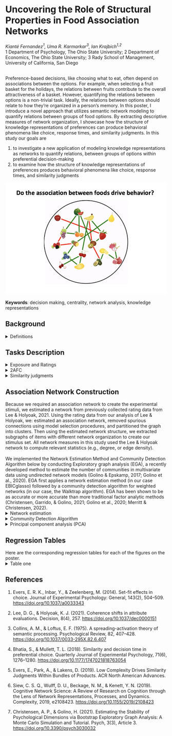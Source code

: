 <h1>Uncovering the Role of Structural Properties in Food Association Networks</h1>
<em>Kianté Fernandez<sup>1</sup>, Uma R. Karmarkar<sup>3</sup>, Ian Krajbich<sup>1,2</sup></em></br>1 Department of Psychology, The Ohio State University; 2 Department of Economics, The Ohio State University; 3 Rady School of Management, University of California, San Diego </br> </br>

Preference-based decisions, like choosing what to eat, often depend on associations between the options. For example, when selecting a fruit basket for the holidays, the relations between fruits contribute to the overall attractiveness of a basket. However, quantifying the relations between options is a non-trivial task. Ideally, the relations between options should relate to how they’re organized in a person’s memory. In this poster, I introduce a novel approach that utilizes semantic network modeling to quantify relations between groups of food options. By extracting descriptive measures of network organization, I showcase how the structure of knowledge representations of preferences can produce behavioral phenomena like choice, response times, and similarity judgments. In this study our goals are </br>

1. to investigate a new application of modeling knowledge representations as networks to quantify relations, between groups of options within preferential decision-making </br>
2. to examine how the structure of knowledge representations of preferences produces behavioral phenomena like choice, response times, and similarity judgments </br>

<img src="food_network_icon.png" alt="food association network" title="knowledge representation of liking preferences">

<b>Keywords</b>: decision making, centrality, network analysis, knowledge representations

<h2>Background</h2>
<details>
  <summary>Definitions</summary>
   
  **Centrality**</br>
    By constructing a network representation, we are developing a measurement instrument to subsequently investigate its structure. Network modeling approaches allows us to examine different properties of nodes and edges, most commonly focusing on quantifying the “importance” of a node in the graph representation via centrality measures (Borgatti, 2005). That is, the centrality of nodes within a network can be used to inspect the structural importance of different nodes. Prior work suggests that network structure explains a range of behavioral phenomena like language processing (Vitevitch et al., 2014) and creative problem solving (Kenett et al., 2014), as well as in clinical settings like autism spectrum disorder (Kenett et al., 2016) and major depressive disorder (Boschloo et al., 2016). Node centrality, in particular, has been shown to influence decision-making (Dalege, Borsboom, van Harreveld, Waldorp, & van der Maas, 2017).

  **Subgraph**</br>
    We also interested in characterizing how sets of food items are related to one another. Thus, we need to select groups of food items from our larger food association network. More specifically in graph theory terms we are creating induced subgraphs of our association network. Let's say we have a graph $G=(V,E)$, where $V$ is the set of nodes, and $E$ denotes the edges between them. An induced subgraph of $G$ is any graph $S=(V^{*},E^{*})$ such that $V^{*} \subseteq V$ $V$ and $E^{*} \subseteq E$ that also satisfies the additional constraint that the subgraph of $G$ induced by $S$ is a graph that has $S$ as its set of nodes and all the edges of $G$ that have both endpoints in $S$. In words, we are creating sets of induced subgraphs that are formed from a subset of the food items of the food association network while retaining and all of the edges connecting pairs of food items in that subset.
</details>

<h2>Tasks Description</h2>

<details>
    <summary>Exposure and Ratings</summary>
    Participants first passively observed images of 60 individual snack foods. Each food was presented for 750 ms. Then, for each individual snack food, participants were asked to rate how much they would like to eat this food right now. Participants used a mouse to rate their desire to consume each of the 60 snack foods on a scale. The scale appeared to participants to be continuous, and the data was captured in increments of 1 (ranging from 1 to 100). Participants were be told to make the rating on a scale from “Not at all” to a rating of “Very much!” indicating that they really would like to eat the food item right now. Participants were able to revise their rating as many times as they liked before finalizing it. Participants clicked the “continue” button to finalize their value rating response and proceed to the next screen. This process continued for all 60 items.
 </details>

 <details>
    <summary>2AFC</summary>
    Participants completed a binary choice task using the generated arrays of snack foods from the constructed food association network. In each trial, participants were presented with two arrays of food items, one array on each side of the screen, and were instructed to choose their preferred array of food items that they would most prefer to eat right now. Participants used the F key to choose the array of food items on the left side of the screen and the J key to choose the array of food items on the right side of the screen. Participants were instructed to make selections at their own pace. Each trial was designed so that the two arrays of food items differ in centrality. In addition, no pair of food item arrays were shown more than once. Each trial consisted of two arrays from the set of 100 presented in random order. Participants completed a total of 99 trials.
</details>

 <details>
    <summary>Similarity judgments</summary>
    In experiment two, after preforming the rating and choice task, for each of the 100 previously shown groups of items, subjects were asked to assess the preference similarity for each group of foods. For each group of items, subjects were asked to rate: if someone likes one of the foods, how likely is it that they also similarly like the other foods? Subjects were told to make the rating on a scale from “Not at all likely” to “Very likely”. Subjects used a mouse to rate each item on a scale. The scale appeared to be continuous, and the data was captured with integers ranging from 1 to 100.
</details>

<h2>Association Network Construction</h2>
    Because we required an association network to create the experimental stimuli, we estimated a network from previously collected rating data from Lee & Holyoak, 2021. Using the rating data from our analysis of Lee & Holyoak, we: estimated an association network, removed spurious connections using model selection procedures, and partitioned the graph into clusters. Then using the estimated network structure, we extracted subgraphs of items with different network organization to create our stimulus set. All network measures in this study used the Lee & Holyoak network to compute relevant statistics (e.g., degree, or edge density). </br></br>
    We implemented the Network Estimation Method and Community Detection Algorithm below by conducting Exploratory graph analysis (EGA), a recently developed method to estimate the number of communities in multivariate data using undirected network models (Golino & Epskamp, 2017; Golino et al., 2020). EGA first applies a network estimation method (in our case EBICglasso) followed by a community detection algorithm for weighted networks (in our case, the Walktrap algorithm). EGA has been shown to be as accurate or more accurate than more traditional factor analytic methods (Christensen, Garrido, & Golino, 2021; Golino et al., 2020; Merritt & Christensen, 2022).</br>

<details>
  <summary>Network estimation</summary>
</details>

<details>
  <summary>Community Detection Algorithm</summary>
</details>

<details>
  <summary>Principal component analysis (PCA)</summary>
    While a range of possible centrality measures is available, people likely do not track or utilize any exact measure of centrality per se but rather the variances reflected by centralities. Furthermore, as the number of centrality measures increases, interpreting each measure in isolation becomes challenging due to issues of multicollinearity and dimensionality. Principal component analysis (PCA) is a statistical technique that can help us understand the importance of any given node rather than relying solely on any single measure of centrality.</br></br>
    PCA linearly transforms input data into an equal number of linearly uncorrelated variables called Principal Components (PCs) that cumulatively account for an additional portion of the remaining data variance (Kambhatla et al., 1997). To reduce the dimensionality of the data, we consider the minimum set of largest PCs, i.e., the principal subspace, that accounts for at least some pre-defined variance threshold (usually in the range of 80%-95% of original data variance) for further analyses.</br></br>
    In our case, by transforming the data into a lower dimensional space, we can facilitate capturing higher-order notions of node importance. Thus, we conducted a PCA to decompose variances in the node metrics into components aligned with network measures. As PC 1 and PC 2 jointly account for more than 80% of the total variances in node parameters under consideration, the PCs act as our network statistic scores for our behavioral analysis. Using the PC scores, we assigned each food item two node importance scores and assessed the effect of node importance by PC 1 and 2 alone or by PCs 1 and 2 combined.</br>

</details>

<h2>Regression Tables</h2>
Here are the corresponding regression tables for each of the figures on the poster.</br>
<details>
    <summary>Table one</summary>
    <style type="text/css">
.tg  {border-collapse:collapse;border-spacing:0;}
.tg td{border-color:black;border-style:solid;border-width:1px;font-family:Arial, sans-serif;font-size:14px;
  overflow:hidden;padding:10px 5px;word-break:normal;}
.tg th{border-color:black;border-style:solid;border-width:1px;font-family:Arial, sans-serif;font-size:14px;
  font-weight:normal;overflow:hidden;padding:10px 5px;word-break:normal;}
.tg .tg-0lax{text-align:left;vertical-align:top}
</style>
<table class="tg">
<thead>
  <tr>
    <th class="tg-0lax">&nbsp;&nbsp;&nbsp;<br>&nbsp;&nbsp;&nbsp;</th>
    <th class="tg-0lax">&nbsp;&nbsp;&nbsp;<br><span style="font-weight:bold;color:white">Experiment one</span>&nbsp;&nbsp;&nbsp;</th>
    <th class="tg-0lax">&nbsp;&nbsp;&nbsp;<br><span style="font-weight:bold;color:white">Experiment two</span>&nbsp;&nbsp;&nbsp;</th>
  </tr>
</thead>
<tbody>
  <tr>
    <td class="tg-0lax">&nbsp;&nbsp;&nbsp;<br><span style="color:black">left&nbsp;&nbsp;&nbsp;liking rating</span>&nbsp;&nbsp;&nbsp;</td>
    <td class="tg-0lax">&nbsp;&nbsp;&nbsp;<br><span style="color:black">0.90***&nbsp;&nbsp;&nbsp;[0.69, 1.11]</span>&nbsp;&nbsp;&nbsp;</td>
    <td class="tg-0lax">&nbsp;&nbsp;&nbsp;<br><span style="color:black">0.79***&nbsp;&nbsp;&nbsp;[0.68, 0.91]</span>&nbsp;&nbsp;&nbsp;</td>
  </tr>
  <tr>
    <td class="tg-0lax">&nbsp;&nbsp;&nbsp;<br><span style="color:black">right&nbsp;&nbsp;&nbsp;liking rating</span>&nbsp;&nbsp;&nbsp;</td>
    <td class="tg-0lax">&nbsp;&nbsp;&nbsp;<br><span style="color:black">−0.75***&nbsp;&nbsp;&nbsp;[−0.96, −0.55]</span>&nbsp;&nbsp;&nbsp;</td>
    <td class="tg-0lax">&nbsp;&nbsp;&nbsp;<br><span style="color:black">−0.81***&nbsp;&nbsp;&nbsp;[−0.93, −0.70]</span>&nbsp;&nbsp;&nbsp;</td>
  </tr>
  <tr>
    <td class="tg-0lax">&nbsp;&nbsp;&nbsp;<br><span style="color:black">left&nbsp;&nbsp;&nbsp;network estimate</span>&nbsp;&nbsp;&nbsp;</td>
    <td class="tg-0lax">&nbsp;&nbsp;&nbsp;<br><span style="color:black">0.16**&nbsp;&nbsp;&nbsp;[0.05, 0.26]</span>&nbsp;&nbsp;&nbsp;</td>
    <td class="tg-0lax">&nbsp;&nbsp;&nbsp;<br><span style="color:black">0.11**&nbsp;&nbsp;&nbsp;[0.04, 0.18]</span>&nbsp;&nbsp;&nbsp;</td>
  </tr>
  <tr>
    <td class="tg-0lax">&nbsp;&nbsp;&nbsp;<br><span style="color:black">right&nbsp;&nbsp;&nbsp;network estimate</span>&nbsp;&nbsp;&nbsp;</td>
    <td class="tg-0lax">&nbsp;&nbsp;&nbsp;<br><span style="color:black">−0.23***&nbsp;&nbsp;&nbsp;[−0.33, −0.13]</span>&nbsp;&nbsp;&nbsp;</td>
    <td class="tg-0lax">&nbsp;&nbsp;&nbsp;<br><span style="color:black">−0.10**&nbsp;&nbsp;&nbsp;[−0.17, −0.03]</span>&nbsp;&nbsp;&nbsp;</td>
  </tr>
  <tr>
    <td class="tg-0lax">&nbsp;&nbsp;&nbsp;<br><span style="color:black">left&nbsp;&nbsp;&nbsp;rating × network estimate</span>&nbsp;&nbsp;&nbsp;</td>
    <td class="tg-0lax">&nbsp;&nbsp;&nbsp;<br><span style="color:black">0.12*&nbsp;&nbsp;&nbsp;[0.01, 0.23]</span>&nbsp;&nbsp;&nbsp;</td>
    <td class="tg-0lax">&nbsp;&nbsp;&nbsp;<br><span style="color:black">−0.06+&nbsp;&nbsp;&nbsp;[−0.13, 0.01]</span>&nbsp;&nbsp;&nbsp;</td>
  </tr>
  <tr>
    <td class="tg-0lax">&nbsp;&nbsp;&nbsp;<br><span style="color:black">right&nbsp;&nbsp;&nbsp;rating × network estimate</span>&nbsp;&nbsp;&nbsp;</td>
    <td class="tg-0lax">&nbsp;&nbsp;&nbsp;<br><span style="color:black">0.00&nbsp;&nbsp;&nbsp;[−0.11, 0.10]</span>&nbsp;&nbsp;&nbsp;</td>
    <td class="tg-0lax">&nbsp;&nbsp;&nbsp;<br><span style="color:black">0.04&nbsp;&nbsp;&nbsp;[−0.03, 0.11]</span>&nbsp;&nbsp;&nbsp;</td>
  </tr>
</tbody>
</table>
</details>

<h2>References</h2>

1) Evers, E. R. K., Inbar, Y., & Zeelenberg, M. (2014). Set-fit effects in choice. Journal of Experimental Psychology: General, 143(2), 504–509. https://doi.org/10.1037/a0033343

2) Lee, D. G., & Holyoak, K. J. (2021). Coherence shifts in attribute evaluations. Decision, 8(4), 257. https://doi.org/10.1037/dec0000151

3) Collins, A. M., & Loftus, E. F. (1975). A spreading-activation theory of semantic processing. Psychological Review, 82, 407–428. https://doi.org/10.1037/0033-295X.82.6.407

4) Bhatia, S., & Mullett, T. L. (2018). Similarity and decision time in preferential choice. Quarterly Journal of Experimental Psychology, 71(6), 1276–1280. https://doi.org/10.1177/1747021818763054

5) Evers, E., Park, A., & Lakens, D. (2019). Low Complexity Drives Similarity Judgments Within Bundles of Products. ACR North American Advances.

6) Siew, C. S. Q., Wulff, D. U., Beckage, N. M., & Kenett, Y. N. (2019). Cognitive Network Science: A Review of Research on Cognition through the Lens of Network Representations, Processes, and Dynamics. Complexity, 2019, e2108423. https://doi.org/10.1155/2019/2108423

7) Christensen, A. P., & Golino, H. (2021). Estimating the Stability of Psychological Dimensions via Bootstrap Exploratory Graph Analysis: A Monte Carlo Simulation and Tutorial. Psych, 3(3), Article 3. https://doi.org/10.3390/psych3030032